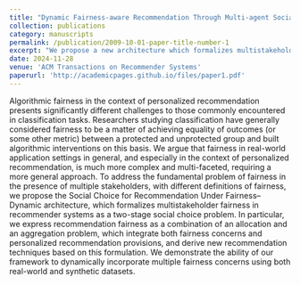 ```yaml
---
title: "Dynamic Fairness-aware Recommendation Through Multi-agent Social Choice"
collection: publications
category: manuscripts
permalink: /publication/2009-10-01-paper-title-number-1
excerpt: "We propose a new architecture which formalizes multistakeholder fairness in recommender systems as a two-stage social choice problem."
date: 2024-11-28
venue: 'ACM Transactions on Recommender Systems'
paperurl: 'http://academicpages.github.io/files/paper1.pdf'
---
```


Algorithmic fairness in the context of personalized recommendation presents significantly different challenges to those commonly encountered in classification tasks. Researchers studying classification have generally considered fairness to be a matter of achieving equality of outcomes (or some other metric) between a protected and unprotected group and built algorithmic interventions on this basis. We argue that fairness in real-world application settings in general, and especially in the context of personalized recommendation, is much more complex and multi-faceted, requiring a more general approach. To address the fundamental problem of fairness in the presence of multiple stakeholders, with different definitions of fairness, we propose the Social Choice for Recommendation Under Fairness–Dynamic architecture, which formalizes multistakeholder fairness in recommender systems as a two-stage social choice problem. In particular, we express recommendation fairness as a combination of an allocation and an aggregation problem, which integrate both fairness concerns and personalized recommendation provisions, and derive new recommendation techniques based on this formulation. We demonstrate the ability of our framework to dynamically incorporate multiple fairness concerns using both real-world and synthetic datasets.